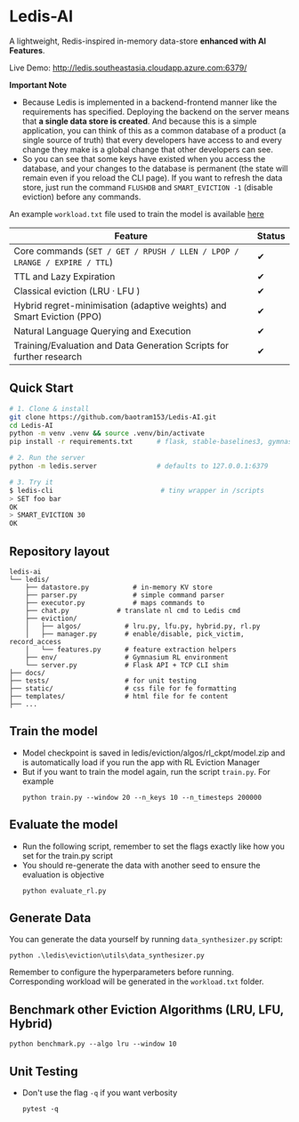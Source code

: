 # Ledis-AI

A lightweight, Redis-inspired in-memory data-store **enhanced with AI Features**.

Live Demo: http://ledis.southeastasia.cloudapp.azure.com:6379/

**Important Note**
- Because Ledis is implemented in a backend-frontend manner like the requirements has specified. Deploying the backend on the server means that **a single data store is created**. And because this is a simple application, you can think of this as a common database of a product (a single source of truth) that every developers have access to and every change they make is a global change that other developers can see.
- So you can see that some keys have existed when you access the database, and your changes to the database is permanent (the state will remain even if you reload the CLI page). If you want to refresh the data store, just run the command `FLUSHDB` and `SMART_EVICTION -1` (disable eviction) before any commands.

An example `workload.txt` file used to train the model is available [here](https://drive.google.com/drive/u/0/folders/1--yJ20Ys6xDgH_6Q-95Et_3kVNrHQpRh)

| Feature | Status |
|---------|--------|
| Core commands (`SET / GET / RPUSH / LLEN / LPOP / LRANGE / EXPIRE / TTL`) | ✔ |
| TTL and Lazy Expiration | ✔ |
| Classical eviction (LRU · LFU ) | ✔ |
| Hybrid regret-minimisation (adaptive weights) and Smart Eviction (PPO) | ✔ |
| Natural Language Querying and Execution | ✔ |
| Training/Evaluation and Data Generation Scripts for further research | ✔ |

## Quick Start

```bash
# 1. Clone & install
git clone https://github.com/baotram153/Ledis-AI.git
cd Ledis-AI
python -m venv .venv && source .venv/bin/activate
pip install -r requirements.txt      # flask, stable-baselines3, gymnasium …

# 2. Run the server
python -m ledis.server               # defaults to 127.0.0.1:6379

# 3. Try it
$ ledis-cli                           # tiny wrapper in /scripts
> SET foo bar
OK
> SMART_EVICTION 30
OK
```

## Repository layout
```
ledis-ai
└── ledis/
    ├── datastore.py           # in-memory KV store
    ├── parser.py              # simple command parser
    ├── executor.py            # maps commands to
    ├── chat.py            # translate nl cmd to Ledis cmd
    ├── eviction/
    │   ├── algos/           # lru.py, lfu.py, hybrid.py, rl.py
    │   ├── manager.py       # enable/disable, pick_victim, record_access
    │   └── features.py      # feature extraction helpers
    ├── env/                 # Gymnasium RL environment
    └── server.py            # Flask API + TCP CLI shim
├── docs/
├── tests/                   # for unit testing
├── static/                  # css file for fe formatting
├── templates/               # html file for fe content
├── ...
```

## Train the model
- Model checkpoint is saved in ledis/eviction/algos/rl_ckpt/model.zip and is automatically load if you run the app with RL Eviction Manager
- But if you want to train the model again, run the script `train.py`. For example
    ```
    python train.py --window 20 --n_keys 10 --n_timesteps 200000
    ```

## Evaluate the model
- Run the following script, remember to set the flags exactly like how you set for the train.py script
- You should re-generate the data with another seed to ensure the evaluation is objective
    ```
    python evaluate_rl.py
    ```
    
## Generate Data
You can generate the data yourself by running `data_synthesizer.py` script:
```
python .\ledis\eviction\utils\data_synthesizer.py
```
Remember to configure the hyperparameters before running. Corresponding workload will be generated in the `workload.txt` folder.

## Benchmark other Eviction Algorithms (LRU, LFU, Hybrid)
```
python benchmark.py --algo lru --window 10 
```

## Unit Testing
- Don't use the flag `-q` if you want verbosity
    ```
    pytest -q
    ```

